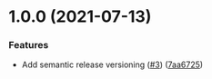 # 1.0.0 (2021-07-13)


### Features

* Add semantic release versioning ([#3](https://github.com/ticklepoke/visual-facts-server/issues/3)) ([7aa6725](https://github.com/ticklepoke/visual-facts-server/commit/7aa672514c9807f3ffa413135183e0db67af2d52))
